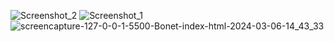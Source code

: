 ![Screenshot_2](https://github.com/fuumasite/landing-page-bonet/assets/104876866/c8a30283-95bb-4737-acef-0c203d223bde)
![Screenshot_1](https://github.com/fuumasite/landing-page-bonet/assets/104876866/ba7f5369-8522-45ce-a6e1-929b081c7a17)
![screencapture-127-0-0-1-5500-Bonet-index-html-2024-03-06-14_43_33](https://github.com/fuumasite/landing-page-bonet/assets/104876866/05bf7885-8083-442c-aedc-ce6afc7343fd)

